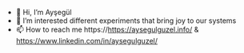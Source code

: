 - 👋 Hi, I’m Ayşegül
- 👀 I’m interested different experiments that bring joy to our systems
- 📫 How to reach me https://https://aysegulguzel.info/ & https://www.linkedin.com/in/aysegulguzel/

<!---
aysegulguzel/aysegulguzel is a ✨ special ✨ repository because its `README.md` (this file) appears on your GitHub profile.
You can click the Preview link to take a look at your changes.
--->
